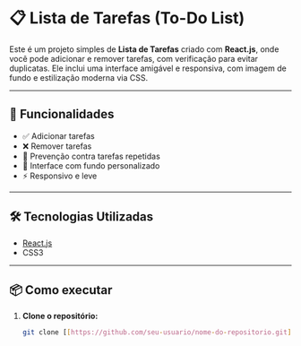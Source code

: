 # 📋 Lista de Tarefas (To-Do List)

Este é um projeto simples de **Lista de Tarefas** criado com **React.js**, onde você pode adicionar e remover tarefas, com verificação para evitar duplicatas. Ele inclui uma interface amigável e responsiva, com imagem de fundo e estilização moderna via CSS.

---

## 🚀 Funcionalidades

- ✅ Adicionar tarefas
- ❌ Remover tarefas
- 🔁 Prevenção contra tarefas repetidas
- 🎨 Interface com fundo personalizado
- ⚡ Responsivo e leve

---

## 🛠️ Tecnologias Utilizadas

- [React.js](https://reactjs.org/)
- CSS3

---

## 📦 Como executar

1. **Clone o repositório:**
   ```bash
   git clone [[https://github.com/seu-usuario/nome-do-repositorio.git](https://github.com/ViniciusKCruz/atividade-react-lista-de-tarefas?authuser=0)](https://lista-de-tarefas-xi-swart.vercel.app/)
